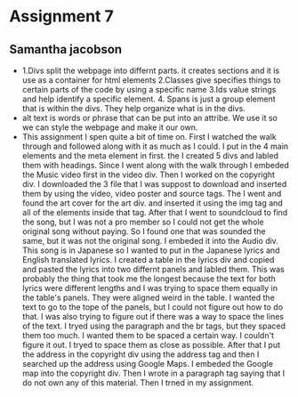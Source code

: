 # Assignment 7
## Samantha jacobson

- 1.Divs split the webpage into differnt parts. it creates sections and it is use as a container for html elements
  2.Classes give specifies things to certain parts of the code by using a specific name
  3.Ids value strings and help identify a specific element.
  4. Spans is just a group element that is within the divs. They help organize what is in the divs.
- alt text is words or phrase that can be put into an attribe. We use it so we can style the webpage and make it our own.
- This assignment I spen quite a bit of time on. First I watched the walk through and followed along with it as much as I could. I put in the 4 main elements and the meta element in first. the I created 5 divs and labled them with headings. Since I went along with the walk through I embeded the Music video first in the video div. Then I worked on the copyright div. I downloaded the 3 file that I was suppost to download and inserted them by using the video, video poster and source tags. The I went and found the art cover for the art div. and inserted it using the img tag and all of the elements inside that tag. After that I went to soundcloud to find the song, but I was not a pro member so I could not get the whole original song without paying. So I found one that was sounded the same, but it was not the original song. I embeded it into the Audio div. This song is in Japanese so I wanted to put in the Japanese lyrics and English translated lyrics. I created a table in the lyrics div and copied and pasted the lyrics into two differnt panels and labled them. This was probably the thing that took me the longest because the text for both lyrics were different lengths and I was trying to space them equally in the table's panels. They were aligned weird in the table. I wanted the text to go to the tope of the panels, but I could not figure out how to do that. I was also trying to figure out if there was a way to space the lines of the text. I tryed using the paragraph and the br tags, but they spaced them too much. I wanted them to be spaced a certain way. I couldn't figure it out. I tryed to space them as close as possible. After that I put the address in the copyright div using the address tag and then I searched up the address using Google Maps. I embeded the Google map into the copyright div. Then I wrote in a paragraph tag saying that I do not own any of this material. Then I trned in my assignment.
